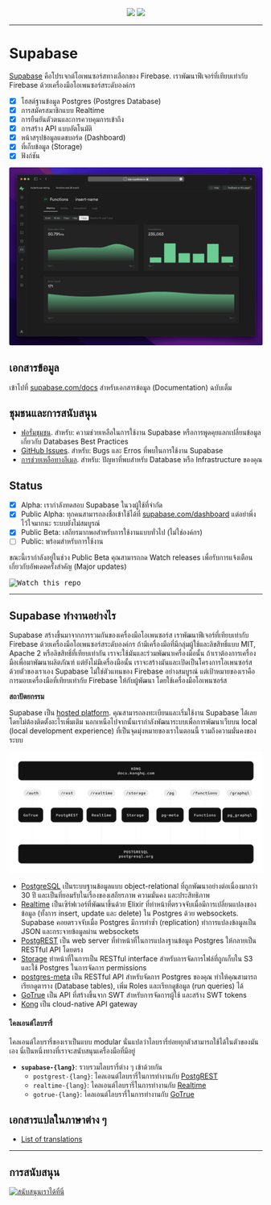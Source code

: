 <p align="center">
<img src="https://user-images.githubusercontent.com/8291514/213727234-cda046d6-28c6-491a-b284-b86c5cede25d.png#gh-light-mode-only">
<img src="https://user-images.githubusercontent.com/8291514/213727225-56186826-bee8-43b5-9b15-86e839d89393.png#gh-dark-mode-only">
</p>

---

# Supabase

[Supabase](https://supabase.com) คือโปรเจกต์โอเพนซอร์สทางเลือกของ Firebase. เราพัฒนาฟีเจอร์ที่เทียบเท่ากับ Firebase ด้วยเครื่องมือโอเพนซอร์สระดับองค์กร

- [x] โฮสต์ฐานข้อมูล Postgres (Postgres Database)
- [x] การสมัครสมาชิกแบบ Realtime
- [x] การยืนยันตัวตนและการควบคุมการเข้าถึง
- [x] การสร้าง API แบบอัตโนมัติ
- [x] หน้าสรุปข้อมูลแดชบอร์ด (Dashboard)
- [x] ที่เก็บข้อมูล (Storage)
- [x] ฟังก์ชัน

![Supabase Dashboard](https://raw.githubusercontent.com/supabase/supabase/master/apps/www/public/images/github/supabase-dashboard.png)

## เอกสารข้อมูล

เข้าไปที่ [supabase.com/docs](https://supabase.com/docs) สำหรับเอกสารข้อมูล (Documentation) ฉบับเต็ม

## ชุมชนและการสนับสนุน

- [ฟอรั่มชุมชน](https://github.com/supabase/supabase/discussions). สำหรับ: ความช่วยเหลือในการใช้งาน Supabase หรือการพูดคุยแลกเปลี่ยนข้อมูลเกี่ยวกับ Databases Best Practices
- [GitHub Issues](https://github.com/supabase/supabase/issues). สำหรับ: Bugs และ Erros ที่พบในการใช้งาน Supabase
- [การช่วยเหลือทางอีเมล](https://supabase.com/docs/support#business-support). สำหรับ: ปัญหาที่พบสำหรับ Database หรือ Infrastructure ของคุณ

## Status

- [x] Alpha: เรากำลังทดสอบ Supabase ในวงผู้ใช้ที่จำกัด
- [x] Public Alpha: ทุกคนสามารถลงชื่อเข้าใช้ได้ที่ [supabase.com/dashboard](https://supabase.com/dashboard) แต่อย่าพึ่งไว้ใจมากนะ ระบบยังไม่สมบูรณ์
- [x] Public Beta: เสถียรมากพอสำหรับการใช้งานแบบทั่วไป (ไม่ใช่องค์กร)
- [ ] Public: พร้อมสำหรับการใช้งาน

ขณะนี้เรากำลังอยู่ในช่วง Public Beta คุณสามารถกด Watch releases เพื่อรับการแจ้งเตือนเกี่ยวกับอัพเดตครั้งสำคัญ (Major updates)

<kbd><img src="https://raw.githubusercontent.com/supabase/supabase/d5f7f413ab356dc1a92075cb3cee4e40a957d5b1/web/static/watch-repo.gif" alt="Watch this repo"/></kbd>

---

## Supabase ทำงานอย่างไร

Supabase สร้างขึ้นมาจากการรวมกันของเครื่องมือโอเพนซอร์ส เราพัฒนาฟีเจอร์ที่เทียบเท่ากับ Firebase ด้วยเครื่องมือโอเพนซอร์สระดับองค์กร ถ้ามีเครื่องมือที่มีกลุ่มผู้ใช้และลิขสิทธิ์แบบ MIT, Apache 2 หรือลิขสิทธิ์ที่เทียบเท่ากัน เราจะใช้มันและร่วมพัฒนาเครื่องมือนั้น ถ้าเราต้องการเครื่องมือเพื่อมาพัฒนาผลิตภัณฑ์ แต่ยังไม่มีเครื่องมือนั้น เราจะสร้างมันและเปิดเป็นโครงการโอเพนซอร์สด้วยตัวของเราเอง Supabase ไม่ใช่ตัวแทนของ Firebase อย่างสมบูรณ์ แต่เป้าหมายของเราคือการมอบเครื่องมือที่เทียบเท่ากับ Firebase ให้กับผู้พัฒนา โดยใช้เครื่องมือโอเพนซอร์ส

**สถาปัตยกรรม**

Supabase เป็น [hosted platform](https://supabase.com/dashboard). คุณสามารถลงทะเบียนและเริ่มใช้งาน Supabase ได้เลยโดยไม่ต้องติดตั้งอะไรเพิ่มเติม นอกเหนือไปจากนั้นเรากำลังพัฒนาระบบเพื่อการพัฒนาเว็บบน local (local development experience) ที่เป็นจุดมุ่งหมายของเราในตอนนี้ รวมถึงความมั่นคงของระบบ

![สถาปัตยกรรม](https://github.com/supabase/supabase/blob/master/apps/docs/public/img/supabase-architecture.svg)

- [PostgreSQL](https://www.postgresql.org/) เป็นระบบฐานข้อมูลแบบ object-relational ที่ถูกพัฒนาอย่างต่อเนื่องมากว่า 30 ปี และเป็นที่ยอมรับในเรื่องของเสถียรภาพ ความมั่นคง และประสิทธิภาพ
- [Realtime](https://github.com/supabase/realtime) เป็นเซิร์ฟเวอร์ที่พัฒนาขึ้นด้วย Elixir ที่ทำหน้าที่ตรวจจับเมื่อมีการเปลี่ยนแปลงของข้อมูล (ทั้งการ insert, update และ delete) ใน Postgres ด้วย websockets. Supabase คอยตรวจจับเมื่อ Postgres มีการทำซ้ำ (replication) ทำการแปลงข้อมูลเป็น JSON และกระจายข้อมูลผ่าน websockets
- [PostgREST](http://postgrest.org/) เป็น web server ที่ทำหน้าที่ในการแปลงฐานข้อมูล Postgres ให้กลายเป็น RESTful API โดยตรง
- [Storage](https://github.com/supabase/storage-api) ทำหน้าที่ในการเป็น RESTful interface สำหรับการจัดการไฟล์ที่ถูกเก็บใน S3 และใช้ Postgres ในการจัดการ permissions
- [postgres-meta](https://github.com/supabase/postgres-meta) เป็น RESTful API สำหรับจัดการ Postgres ของคุณ ทำให้คุณสามารถเรียกดูตาราง (Database tables), เพิ่ม Roles และเรียกดูข้อมูล (run queries) ได้
- [GoTrue](https://github.com/netlify/gotrue) เป็น API ที่สร้างขึ้นจาก SWT สำหรับการจัดการผู้ใช้ และสร้าง SWT tokens
- [Kong](https://github.com/Kong/kong) เป็น cloud-native API gateway

#### ไคลเอนต์ไลบรารี่

ไคลเอนต์ไลบรารี่ของเราเป็นแบบ modular นั่นแปลว่าไลบรารี่ย่อยทุกตัวสามารถใช้ได้ในตัวของมันเอง นี่เป็นหนึ่งทางที่เราจะสนับสนุนเครื่องมือที่มีอยู่

- **`supabase-{lang}`**: รวบรวมไลบรารี่ต่าง ๆ เข้าด้วยกัน
  - `postgrest-{lang}`: ไคลเอนต์ไลบรารี่ในการทำงานกับ [PostgREST](https://github.com/postgrest/postgrest)
  - `realtime-{lang}`: ไคลเอนต์ไลบรารี่ในการทำงานกับ [Realtime](https://github.com/supabase/realtime)
  - `gotrue-{lang}`: ไคลเอนต์ไลบรารี่ในการทำงานกับ [GoTrue](https://github.com/netlify/gotrue)

<!--- Remove this list if you're traslating to another language, it's hard to keep updated across multiple files-->
<!--- Keep only the link to the list of translation files-->

## เอกสารแปลในภาษาต่าง ๆ

- [List of translations](/i18n/languages.md) <!--- Keep only this -->

---

## การสนับสนุน

[![สนับสนุนเราได้ที่นี่](https://user-images.githubusercontent.com/10214025/90518111-e74bbb00-e198-11ea-8f88-c9e3c1aa4b5b.png)](https://github.com/sponsors/supabase)
